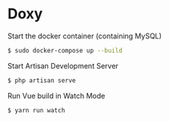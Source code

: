 # Doxy

Start the docker container (containing MySQL)
```bash
$ sudo docker-compose up --build
```

Start Artisan Development Server
```bash
$ php artisan serve
```

Run Vue build in Watch Mode
```bash 
$ yarn run watch
```